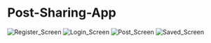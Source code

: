 <h1>Post-Sharing-App</h1>

![Register_Screen](https://user-images.githubusercontent.com/56002580/107081878-66df4c00-6804-11eb-93f9-ebd48402de00.png)
![Login_Screen](https://user-images.githubusercontent.com/56002580/107081889-6ba40000-6804-11eb-8360-4a7db1799beb.png)
![Post_Screen](https://user-images.githubusercontent.com/56002580/107081903-72327780-6804-11eb-8fab-b5d5d5b140c9.png)
![Saved_Screen](https://user-images.githubusercontent.com/56002580/107081893-6e9ef080-6804-11eb-82d4-80ddd8f2dd68.png)


